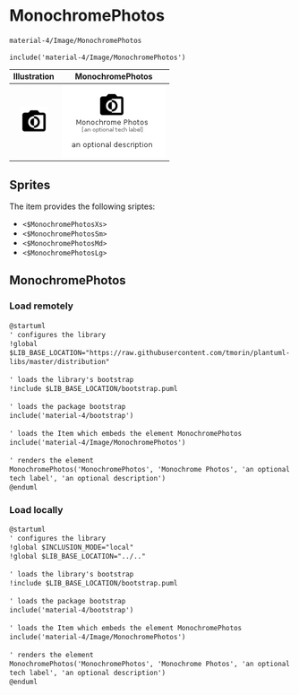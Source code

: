 # MonochromePhotos


```text
material-4/Image/MonochromePhotos
```

```text
include('material-4/Image/MonochromePhotos')
```



| Illustration | MonochromePhotos |
| :---: | :---: |
| ![illustration for Illustration](../../material-4/Image/MonochromePhotos.png) | ![illustration for MonochromePhotos](../../material-4/Image/MonochromePhotos.Local.png) |



## Sprites
The item provides the following sriptes:

- `<$MonochromePhotosXs>`
- `<$MonochromePhotosSm>`
- `<$MonochromePhotosMd>`
- `<$MonochromePhotosLg>`





## MonochromePhotos

### Load remotely
```plantuml
@startuml
' configures the library
!global $LIB_BASE_LOCATION="https://raw.githubusercontent.com/tmorin/plantuml-libs/master/distribution"

' loads the library's bootstrap
!include $LIB_BASE_LOCATION/bootstrap.puml

' loads the package bootstrap
include('material-4/bootstrap')

' loads the Item which embeds the element MonochromePhotos
include('material-4/Image/MonochromePhotos')

' renders the element
MonochromePhotos('MonochromePhotos', 'Monochrome Photos', 'an optional tech label', 'an optional description')
@enduml
```

### Load locally
```plantuml
@startuml
' configures the library
!global $INCLUSION_MODE="local"
!global $LIB_BASE_LOCATION="../.."

' loads the library's bootstrap
!include $LIB_BASE_LOCATION/bootstrap.puml

' loads the package bootstrap
include('material-4/bootstrap')

' loads the Item which embeds the element MonochromePhotos
include('material-4/Image/MonochromePhotos')

' renders the element
MonochromePhotos('MonochromePhotos', 'Monochrome Photos', 'an optional tech label', 'an optional description')
@enduml
```

